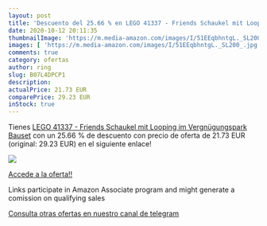 ```yaml
---
layout: post
title: 'Descuento del 25.66 % en LEGO 41337 - Friends Schaukel mit Loopin'
date: 2020-10-12 20:11:35
thumbnailImage: 'https://m.media-amazon.com/images/I/51EEqbhntgL._SL200_.jpg'
images: [ 'https://m.media-amazon.com/images/I/51EEqbhntgL._SL200_.jpg' ]
comments: true
category: ofertas
author: ring
slug: B07L4DPCP1
description:
actualPrice: 21.73 EUR
comparePrice: 29.23 EUR
inStock: true
---
```


Tienes [LEGO 41337 - Friends Schaukel mit Looping im Vergnügungspark  Bauset](https://www.amazon.de/dp/B07L4DPCP1/?tag=redken02-21) con un 25.66 % de descuento con precio de oferta de 21.73 EUR (original: 29.23 EUR) en el siguiente enlace!

[![](https://m.media-amazon.com/images/I/51EEqbhntgL._SL200_.jpg)](https://www.amazon.de/dp/B07L4DPCP1/?tag=redken02-21)

[Accede a la oferta!!](https://www.amazon.de/dp/B07L4DPCP1/?tag=redken02-21)

Links participate in Amazon Associate program and might generate a comission on qualifying sales

[Consulta otras ofertas en nuestro canal de telegram](https://t.me/s/ofertas25)
